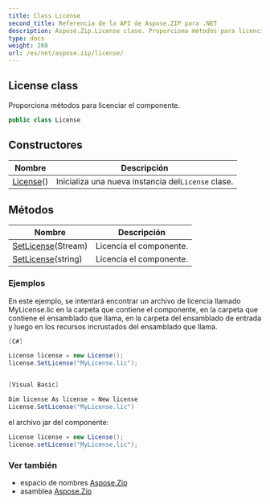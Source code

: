 ```yaml
---
title: Class License
second_title: Referencia de la API de Aspose.ZIP para .NET
description: Aspose.Zip.License clase. Proporciona métodos para licenciar el componente.
type: docs
weight: 260
url: /es/net/aspose.zip/license/
---
```

## License class

Proporciona métodos para licenciar el componente.

```csharp
public class License
```

## Constructores

| Nombre | Descripción |
| --- | --- |
| [License](license/)() | Inicializa una nueva instancia del`License` clase. |

## Métodos

| Nombre | Descripción |
| --- | --- |
| [SetLicense](../../aspose.zip/license/setlicense/#setlicense)(Stream) | Licencia el componente. |
| [SetLicense](../../aspose.zip/license/setlicense/#setlicense_1)(string) | Licencia el componente. |

### Ejemplos

En este ejemplo, se intentará encontrar un archivo de licencia llamado MyLicense.lic en la carpeta que contiene  el componente, en la carpeta que contiene el ensamblado que llama, en la carpeta del ensamblado de entrada y luego en los recursos incrustados del ensamblado que llama.

```csharp
[C#]

License license = new License();
license.SetLicense("MyLicense.lic");


[Visual Basic]

Dim license As license = New license
License.SetLicense("MyLicense.lic")
```

el archivo jar del componente:

```csharp
License license = new License();
license.setLicense("MyLicense.lic");
```

### Ver también

* espacio de nombres [Aspose.Zip](../../aspose.zip/)
* asamblea [Aspose.Zip](../../)


